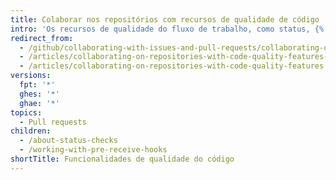 ```yaml
---
title: Colaborar nos repositórios com recursos de qualidade de código
intro: 'Os recursos de qualidade do fluxo de trabalho, como status, {% ifversion ghes %}hooks pre-receive, {% endif %}branches protegidos e verificações de status obrigatórias ajudam os colaboradores a fazer contribuições que atendem às condições definidas pela organização e por administradores de repositório.'
redirect_from:
  - /github/collaborating-with-issues-and-pull-requests/collaborating-on-repositories-with-code-quality-features/
  - /articles/collaborating-on-repositories-with-code-quality-features-enabled/
  - /articles/collaborating-on-repositories-with-code-quality-features
versions:
  fpt: '*'
  ghes: '*'
  ghae: '*'
topics:
  - Pull requests
children:
  - /about-status-checks
  - /working-with-pre-receive-hooks
shortTitle: Funcionalidades de qualidade do código
---
```


